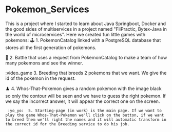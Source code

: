 # Pokemon_Services
This is a project where I started to learn about Java Springboot, Docker and the good sides of multiservices in a project named "FiiPractic, Bytex-Java in the world of microservices". Here we created fun little games with pokemons:
 :joystick:   1. PokemonCatalog linked with a PostgreSQL database that stores all the first generation of pokemons.
    
 :game_die:   2. Battle that uses a request from PokemonCatalog to make a team of how many pokemons and see the winner.
    
 :video_game  3. Breeding that breeds 2 pokemons that we want. We give the id of the pokemon in the request.
    
 :chess_pawn: 4. Whos-That-Pokemon gives a random pokemon with the image black so only the contour will be seen and we have to guess the right pokemon. If we say the incorrect answer, it will appear the correct one on the screen.
    
     :yo_yo:  5. Starting-page (in work) is the main page. If we want to play the game Whos-That-Pokemon we'll click on the button, if we want to breed them we'll right the names and it will automatic transform in the correct id for the Breeding service to do his job. 
